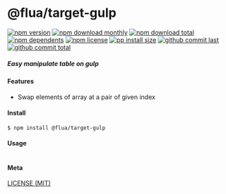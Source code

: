 # @flua/target-gulp

[![npm version][badge-npm-version]][url-npm]
[![npm download monthly][badge-npm-download-monthly]][url-npm]
[![npm download total][badge-npm-download-total]][url-npm]
[![npm dependents][badge-npm-dependents]][url-github]
[![npm license][badge-npm-license]][url-npm]
[![pp install size][badge-pp-install-size]][url-pp]
[![github commit last][badge-github-last-commit]][url-github]
[![github commit total][badge-github-commit-count]][url-github]

[//]: <> (Shields)
[badge-npm-version]: https://flat.badgen.net/npm/v/@flua/target-gulp
[badge-npm-download-monthly]: https://flat.badgen.net/npm/dm/@flua/target-gulp
[badge-npm-download-total]:https://flat.badgen.net/npm/dt/@flua/target-gulp
[badge-npm-dependents]: https://flat.badgen.net/npm/dependents/@flua/target-gulp
[badge-npm-license]: https://flat.badgen.net/npm/license/@flua/target-gulp
[badge-pp-install-size]: https://flat.badgen.net/packagephobia/install/@flua/target-gulp
[badge-github-last-commit]: https://flat.badgen.net/github/last-commit/hoyeungw/flua
[badge-github-commit-count]: https://flat.badgen.net/github/commits/hoyeungw/flua

[//]: <> (Link)
[url-npm]: https://npmjs.org/package/@flua/target-gulp
[url-pp]: https://packagephobia.now.sh/result?p=@flua/target-gulp
[url-github]: https://github.com/hoyeungw/flua

##### Easy manipulate table on gulp

#### Features
- Swap elements of array at a pair of given index

#### Install
```console
$ npm install @flua/target-gulp
```

#### Usage
```js
```

#### Meta
[LICENSE (MIT)](LICENSE)
